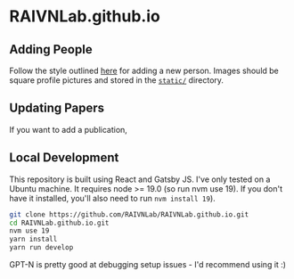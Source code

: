 # RAIVNLab.github.io

## Adding People

Follow the style outlined [here](https://github.com/RAIVNLab/RAIVNLab.github.io/blob/main/src/pages/people.tsx#L109-L115) for adding a new person. Images should be square profile pictures and stored in the [`static/`](https://github.com/RAIVNLab/RAIVNLab.github.io/tree/main/static) directory.

## Updating Papers

If you want to add a publication, 

## Local Development

This repository is built using React and Gatsby JS. I've only tested on a Ubuntu machine. It requires node >= 19.0 (so run nvm use 19). If you don't have it installed, you'll also need to run `nvm install 19`).

```bash
git clone https://github.com/RAIVNLab/RAIVNLab.github.io.git
cd RAIVNLab.github.io.git
nvm use 19
yarn install
yarn run develop
```

GPT-N is pretty good at debugging setup issues - I'd recommend using it :)
